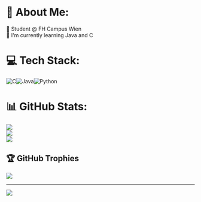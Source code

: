 # 💫 About Me:
🔭 Student @ FH Campus Wien <br>
🌱 I'm currently learning Java and C



# 💻 Tech Stack:
![C](https://img.shields.io/badge/c-%2300599C.svg?style=for-the-badge&logo=c&logoColor=white)![Java](https://img.shields.io/badge/java-%23ED8B00.svg?style=for-the-badge&logo=java&logoColor=white)![Python](https://img.shields.io/badge/python-3670A0?style=for-the-badge&logo=python&logoColor=ffdd54) 
# 📊 GitHub Stats:
![](https://github-readme-stats.vercel.app/api?username=stellasofia&theme=onedark&hide_border=false&include_all_commits=false&count_private=true)<br/>
![](https://github-readme-streak-stats.herokuapp.com/?user=stellasofia&theme=onedark&hide_border=false)<br/>
![](https://github-readme-stats.vercel.app/api/top-langs/?username=stellasofia&theme=onedark&hide_border=false&include_all_commits=false&count_private=true&layout=compact)

## 🏆 GitHub Trophies
![](https://github-profile-trophy.vercel.app/?username=stellasofia&theme=radical&no-frame=true&no-bg=false&margin-w=4)

---
[![](https://visitcount.itsvg.in/api?id=stellasofia&icon=0&color=6)](https://visitcount.itsvg.in)

